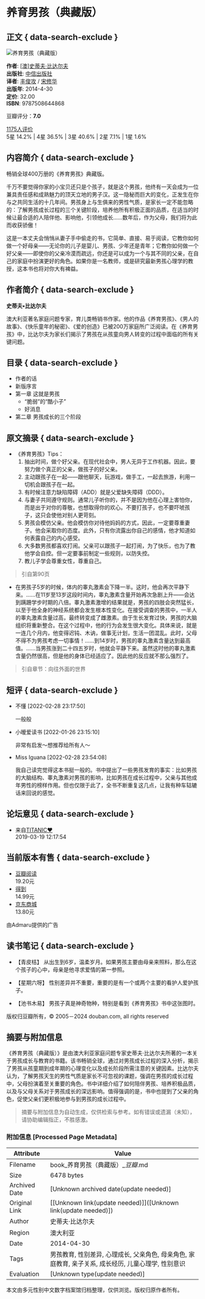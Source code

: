# 养育男孩（典藏版）

## 正文 { data-search-exclude }


![养育男孩（典藏版）](https://img1.doubanio.com/view/subject/s/public/s27276129.jpg)

**作者**: [\[澳\]史蒂夫·比达尔夫](/search/%E5%8F%B2%E8%92%82%E5%A4%AB%C2%B7%E6%AF%94%E8%BE%BE%E5%B0%94%E5%A4%AB)  
**出版社**: [中信出版社](https://book.douban.com/press/2400)  
**译者**: [丰俊攻](/search/%E4%B8%B0%E4%BF%8A%E6%94%BB) / [宋修华](/search/%E5%AE%8B%E4%BF%AE%E5%8D%8E)  
**出版年**: 2014-4-30  
**定价**: 32.00  
**ISBN**: 9787508644868  

豆瓣评分：**7.0**

[1175人评价](comments)  
5星 14.2% | 4星 36.5% | 3星 40.6% | 2星 7.1% | 1星 1.6%

## 内容简介 { data-search-exclude }

畅销全球400万册的《养育男孩》典藏版。

千万不要觉得你家的小宝贝还只是个孩子，就是这个男孩，他终有一天会成为一位兼具责任感和成熟魅力的顶天立地的男子汉。这一隐秘而巨大的变化，正发生在你与之共同生活的十几年间。男孩身上与生俱来的男性气质，是家长一定不能忽略的：了解男孩成长过程的三个关键阶段，培养他所有积极正面的品质，在适当的时候让最合适的人陪伴他、影响他，引领他成长……数年后，作为父母，我们将为此而收获骄傲！

这是一本丈夫会悄悄从妻子手中偷走的书，它简单、直接、易于阅读，它教你如何做一个好母亲——无论你的儿子是婴儿、男孩、少年还是青年；它教你如何做一个好父亲——即使你的父亲冷漠而疏远，你还是可以成为一个与其不同的父亲，在自己的家庭中扮演更好的角色。如果你是一名教师，或是研究最新男孩心理学的教授，这本书也将对你大有裨益。

## 作者简介 { data-search-exclude }

**史蒂夫•比达尔夫**

澳大利亚著名家庭问题专家，育儿类畅销书作家。他的作品《养育男孩》、《男人的故事》、《快乐童年的秘密》、《爱的创造》已被200万家庭所广泛阅读。在《养育男孩》中，比达尔夫为家长们揭示了男孩在从孩童向男人转变的过程中面临的所有关键问题。

## 目录 { data-search-exclude }

- 作者的话
- 新版序言
- 第一章 这就是男孩
  - “脆弱”的“酷小子”
  - 好消息
- 第二章 男孩成长的三个阶段

## 原文摘录 { data-search-exclude }

- 《养育男孩》Tips：
  1. 抽出时间，做个好父亲。在现代社会中，男人无异于工作机器。因此，要努力做个真正的父亲，做孩子的好父亲。
  2. 主动跟孩子在一起——跟他聊天，玩游戏，做手工，一起去旅游，利用一切机会跟孩子在一起。
  3. 有时候注意力缺陷障碍（ADD）就是父爱缺失障碍（DDD）。
  4. 与妻子共同遵守规则。通常儿子听你的，并不是因为他在心理上害怕你，而是出于对你的尊敬，也想取得你的欢心。不要打孩子，也不要吓唬孩子，这只会使他对别人更苛刻。
  5. 男孩会模仿父亲。他会模仿你对待他妈妈的方式，因此，一定要尊重妻子。他会采取你的态度。此外，只有你流露出你自己的感情，他才知道如何表露自己的内心感受。
  6. 大多数男孩都喜欢打闹。父亲可以跟孩子一起打闹，为了快乐，也为了教他学会自控。但一定要事前制定一些规则，以防失控。
  7. 教儿子学会尊重女性，尊重自己。

> 引自第90页

- 在男孩子5岁的时候，体内的睾丸激素会下降一半。这时，他会再次平静下来。……在11岁至13岁这段时间内，睾丸激素含量开始再次急剧上升——会达到蹒跚学步时期的八倍。睾丸激素激增的结果就是，男孩的四肢会突然猛长，以至于他全身的神经系统都会发生根本性变化。在接受调查的男孩中，一半人的睾丸激素含量过高，最终转变成了雌激素。由于生长发育过快，男孩的大脑组织将重新整合。在这个过程中，他的行为会发生很大变化。具体来说，就是一连几个月内，他变得迟钝、木讷，做事无计划，生活一团混乱。此时，父母不得不为男孩考虑一切事情！……到14岁时，男孩的睾丸激素含量达到最高值。……当男孩涨到二十四五岁时，他就会平静下来。虽然这时他的睾丸激素含量仍然很高，但是他的身体已经适应了。因此他的反应就不那么强烈了。

> 引自章节：向往外面的世界

## 短评 { data-search-exclude }

- 不懂 [2022-02-28 23:17:50]
  
  一般般

- 小暧爱读书 [2022-01-26 23:15:10]
  
  非常有启发～想推荐给所有人～

- Miss Iguana [2022-02-28 23:54:08]
  
  我自己读完觉得这本书挺一般的。书中提出了一些男孩发育的事实：比如男孩的大脑结构、睾丸激素对男孩的影响，比如男孩在成长过程中，父亲与其他成年男性的榜样作用。但也仅限于此了，全书不断重复这几点，让我有种车轱辘话来回说的感觉。

## 论坛意见 { data-search-exclude }

- 来自[TITANIC❤](https://www.douban.com/people/4743244/)  
  2019-03-19 12:17:54  

## 当前版本有售 { data-search-exclude }

- [豆瓣阅读](https://read.douban.com/ebook/9760045/?dcs=subject-buylink&dcm=douban&dct=25881111)  
  19.20元  
- [得到](https://www.dedao.cn/ebook/detail?id=4pqvNQ1KRJa7EmgG8MPKrzykNVbDpBWZ8nwQA1xO54nlvZq296YodejLXVJE5eAd&source=douban)  
  14.99元  
- [京东商城](https://book.douban.com/link2/?lowest=1380&pre=0&vendor=jingdong&srcpage=subject&price=1380&pos=1&url=https%3A%2F%2Funion-click.jd.com%2Fjdc%3Fe%3D%26p%3DJF8BAQIJK1olVAYKXVdeD08WM2gBHFoQWg4KUV1fOA9IWzFXKwJQGEdAX0BDUA5DX3BTTkRHA1ocU1daCU4QC2cNGFkKBENeCW4jYx50dgkNSTtpK39ySggGc09ydxJeF1clWgMFUllUC0wnA2sJH18lbQYDZB8zCE0fAm8KK1kVXAcHVFZaC0onA2kKG1kRVAULXVlbC3sXC2s4wtuii6SQjcDX3cOAM184GGslbQYyV24DZkpEBGoBG1sRM1oAAQZcTR0UbWwJHlwcWwMBVG5fCUoVAV84KyZgC3oBUSc0bglrByt3bCJpB1VAXSAkTiUVfy9cbjxpJENkVwM1ejJ2YDY4Hms)  
  13.80元  

由Admaru提供的广告

## 读书笔记 { data-search-exclude }

- 【青皮桔】
  从出生到6岁，温柔岁月。如果男孩主要由母亲来照料，那么在这个孩子的心中，母亲是他寻求爱情的第一参照。

- 【星期六呀】
  性别差异并不重要，重要的是有一个或两个主要的看护人爱护孩子。

- 【池书木易】
  男孩子真是神奇物种，特别是看到《养育男孩》书中这张图时。 

版权归豆瓣所有，© 2005－2024 douban.com, all rights reserved 
<!-- tcd_original_link https://book.douban.com/subject/25881111// -->


## 摘要与附加信息

<!-- tcd_abstract -->
《养育男孩（典藏版）》是由澳大利亚家庭问题专家史蒂夫·比达尔夫所著的一本关于男孩成长与教育的书籍。该书畅销全球，通过对男孩成长过程的深入分析，揭示了男孩从孩童期到成年期的心理变化以及成长阶段所需注意的关键因素。比达尔夫认为，了解男孩天生的男性气质是家长不可忽视的课题，强调在男孩的成长过程中，父母扮演着至关重要的角色。书中详细介绍了如何陪伴男孩、培养积极品质，以及与父母关系对于男孩成长的深远影响。值得强调的是，书中也提到了父亲的角色，促使父亲们更积极地参与到男孩的成长过程中。
<!-- tcd_abstract_end -->

> 摘要与附加信息为自动生成，仅供检索与参考。如有错误或遗漏（未知），请协助编辑指正，不胜感激。

### 附加信息 [Processed Page Metadata]

| Attribute       | Value                                  |
|-----------------|----------------------------------------|
| Filename        | book_养育男孩（典藏版）__豆瓣_.md                             |
| Size            | 6478 bytes                           |
| Archived Date   | [Unknown archived date(update needed)]                             |
| Original Link   | [[Unknown link(update needed)]]([Unknown link(update needed)])                       |
| Author          | 史蒂夫·比达尔夫                               |
| Region          | 澳大利亚                               |
| Date            | 2014-04-30                                 |
| Tags            | 男孩教育, 性别差异, 心理成长, 父亲角色, 母亲角色, 家庭教育, 亲子关系, 成长经历, 儿童心理学, 性别意识                                 |
| Evaluation            | [Unknown type(update needed)]                                 |
<!-- tcd_table_end -->

本文由多元性别中文数字档案馆归档整理，仅供浏览。版权归原作者所有。
